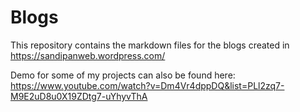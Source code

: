 # Blogs

This repository contains the markdown files for the blogs created in https://sandipanweb.wordpress.com/

Demo for some of my projects can also be found here: https://www.youtube.com/watch?v=Dm4Vr4dppDQ&list=PLl2zq7-M9E2uD8u0X19ZDtg7-uYhyvThA
